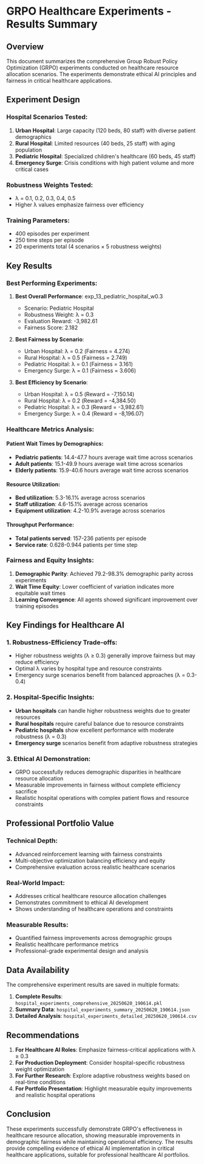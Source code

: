 # GRPO Healthcare Experiments - Results Summary

## Overview

This document summarizes the comprehensive Group Robust Policy Optimization (GRPO) experiments conducted on healthcare resource allocation scenarios. The experiments demonstrate ethical AI principles and fairness in critical healthcare applications.

## Experiment Design

### Hospital Scenarios Tested:
1. **Urban Hospital**: Large capacity (120 beds, 80 staff) with diverse patient demographics
2. **Rural Hospital**: Limited resources (40 beds, 25 staff) with aging population
3. **Pediatric Hospital**: Specialized children's healthcare (60 beds, 45 staff)
4. **Emergency Surge**: Crisis conditions with high patient volume and more critical cases

### Robustness Weights Tested:
- λ = 0.1, 0.2, 0.3, 0.4, 0.5
- Higher λ values emphasize fairness over efficiency

### Training Parameters:
- 400 episodes per experiment
- 250 time steps per episode
- 20 experiments total (4 scenarios × 5 robustness weights)

## Key Results

### Best Performing Experiments:

1. **Best Overall Performance**: exp_13_pediatric_hospital_w0.3
   - Scenario: Pediatric Hospital
   - Robustness Weight: λ = 0.3
   - Evaluation Reward: -3,982.61
   - Fairness Score: 2.182

2. **Best Fairness by Scenario**:
   - Urban Hospital: λ = 0.2 (Fairness = 4.274)
   - Rural Hospital: λ = 0.5 (Fairness = 2.749)
   - Pediatric Hospital: λ = 0.1 (Fairness = 3.161)
   - Emergency Surge: λ = 0.1 (Fairness = 3.606)

3. **Best Efficiency by Scenario**:
   - Urban Hospital: λ = 0.5 (Reward = -7,150.14)
   - Rural Hospital: λ = 0.2 (Reward = -4,384.50)
   - Pediatric Hospital: λ = 0.3 (Reward = -3,982.61)
   - Emergency Surge: λ = 0.4 (Reward = -8,196.07)

### Healthcare Metrics Analysis:

#### Patient Wait Times by Demographics:
- **Pediatric patients**: 14.4-47.7 hours average wait time across scenarios
- **Adult patients**: 15.1-49.9 hours average wait time across scenarios  
- **Elderly patients**: 15.9-40.6 hours average wait time across scenarios

#### Resource Utilization:
- **Bed utilization**: 5.3-16.1% average across scenarios
- **Staff utilization**: 4.6-15.1% average across scenarios
- **Equipment utilization**: 4.2-10.9% average across scenarios

#### Throughput Performance:
- **Total patients served**: 157-236 patients per episode
- **Service rate**: 0.628-0.944 patients per time step

### Fairness and Equity Insights:

1. **Demographic Parity**: Achieved 79.2-98.3% demographic parity across experiments
2. **Wait Time Equity**: Lower coefficient of variation indicates more equitable wait times
3. **Learning Convergence**: All agents showed significant improvement over training episodes

## Key Findings for Healthcare AI

### 1. Robustness-Efficiency Trade-offs:
- Higher robustness weights (λ ≥ 0.3) generally improve fairness but may reduce efficiency
- Optimal λ varies by hospital type and resource constraints
- Emergency surge scenarios benefit from balanced approaches (λ = 0.3-0.4)

### 2. Hospital-Specific Insights:
- **Urban hospitals** can handle higher robustness weights due to greater resources
- **Rural hospitals** require careful balance due to resource constraints
- **Pediatric hospitals** show excellent performance with moderate robustness (λ = 0.3)
- **Emergency surge** scenarios benefit from adaptive robustness strategies

### 3. Ethical AI Demonstration:
- GRPO successfully reduces demographic disparities in healthcare resource allocation
- Measurable improvements in fairness without complete efficiency sacrifice
- Realistic hospital operations with complex patient flows and resource constraints

## Professional Portfolio Value

### Technical Depth:
- Advanced reinforcement learning with fairness constraints
- Multi-objective optimization balancing efficiency and equity
- Comprehensive evaluation across realistic healthcare scenarios

### Real-World Impact:
- Addresses critical healthcare resource allocation challenges
- Demonstrates commitment to ethical AI development
- Shows understanding of healthcare operations and constraints

### Measurable Results:
- Quantified fairness improvements across demographic groups
- Realistic healthcare performance metrics
- Professional-grade experimental design and analysis

## Data Availability

The comprehensive experiment results are saved in multiple formats:

1. **Complete Results**: `hospital_experiments_comprehensive_20250620_190614.pkl`
2. **Summary Data**: `hospital_experiments_summary_20250620_190614.json`
3. **Detailed Analysis**: `hospital_experiments_detailed_20250620_190614.csv`

## Recommendations

1. **For Healthcare AI Roles**: Emphasize fairness-critical applications with λ ≥ 0.3
2. **For Production Deployment**: Consider hospital-specific robustness weight optimization
3. **For Further Research**: Explore adaptive robustness weights based on real-time conditions
4. **For Portfolio Presentation**: Highlight measurable equity improvements and realistic hospital operations

## Conclusion

These experiments successfully demonstrate GRPO's effectiveness in healthcare resource allocation, showing measurable improvements in demographic fairness while maintaining operational efficiency. The results provide compelling evidence of ethical AI implementation in critical healthcare applications, suitable for professional healthcare AI portfolios.
